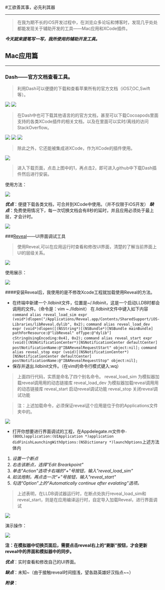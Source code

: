 #工欲善其事，必先利其器
***


>在我为期不长的iOS开发过程中，在浏览众多论坛和博客时，发现几乎处处都能发现关于辅助开发的工具——Mac应用和XCode插件。

***今天就来提笔写一写，我所使用的辅助开发工具。***

## Mac应用篇
***
### Dash——官方文档查看工具。
>利用Dash可以便捷的下载和查看苹果所有的官方文档（iOS7,OC,Swift等）。

<img src="/images/tools/1.png">

<img src="/images/tools/2.png">


>在Dash中也可下载其他语言的的官方文档，甚至可以下载Cocoapods里面支持的各类XCode插件的相关文档，以及在里面可以实时/离线的访问StackOverflow。



<img src="/images/tools/3.png">



<img src="/images/tools/4.png">


<img src="/images/tools/5.png">


>除此之外，它还能被集成进XCode，作为XCode的插件使用。


<img src="/images/tools/6.png">


>进入下载页面，点击上图中的1，再点击2，即可进入github中下载Dash插件然后进行安装。

使用方法：

<img src="/images/tools/7.gif">



***优点***：便捷下载各类文档，可合并到XCode中使用。（并不仅限于iOS开发）
***缺点***：免费使用情况下，每一次切换文档会有8秒的延时，并且应用必须处于最上层，才会计时。

<img src="/images/tools/8.png">


###[Reveal](revealapp.com/)——UI界面调试工具
>使用Reveal,可以在应用运行时查看和修改UI界面，清楚的了解当前界面上UI的层级关系。

<img src="/images/tools/reveal1.png">


使用展示：

<img src="/images/tools/reveal2.gif">


####安装Reveal后，我使用的是不修改Xcode工程就加载使用Reveal的方法。

- 在终端中新建一个.lldbinit文件，位置是~/.lldbinit，这是一个启动LLDB时都会调用的文件。（命令是：vim ~./lldbinit）
在.lldbinit文件中键入如下内容
`command alias reveal_load_sim expr (void*)dlopen("/Applications/Reveal.app/Contents/SharedSupport/iOS-Libraries/libReveal.dylib", 0x2);`
`command alias reveal_load_dev expr (void*)dlopen([(NSString*)[(NSBundle*)[NSBundle mainBundle] pathForResource:@"libReveal" ofType:@"dylib"] cStringUsingEncoding:0x4], 0x2);`
`command alias reveal_start expr (void)[(NSNotificationCenter*)[NSNotificationCenter defaultCenter] postNotificationName:@"IBARevealRequestStart" object:nil];`
`command alias reveal_stop expr (void)[(NSNotificationCenter*)[NSNotificationCenter defaultCenter] postNotificationName:@"IBARevealRequestStop" object:nil];`
- 保存并退出.lldbinit文件。（在vim的命令行模式键入:wq）

>上面四行代码，实质是命名了四个别名命令。
        reveal_load_sim 为模拟器加载reveal调用用的动态链接库
        reveal_load_dev 为模拟器加载reveal调用用的动态链接库
        reveal_start 启动reveal调试功能
        reveal_stop 关闭reveal调试功能


> 注：上述加载命令，必须保证reveal这个应用是位于你的Applications文件夹中的。
<img src="/images/tools/reveal3.png">


- 打开你想要进行界面调试的工程，在Appdelegate.m文件中`- (BOOL)application:(UIApplication *)application didFinishLaunchingWithOptions:(NSDictionary *)launchOptions`上述方法体内
 1. *设置一个断点*
 2. *右击该断点，选择"Edit Brearkpoint"*
 3. *单击"Action"选项卡右端的"+"号按钮，输入"reveal_load_sim"*
 4. *如法炮制，再点击一次“+”号按钮，输入"reveal_start"*
 5. *勾选“Option”上的“Automatically continue after evalating”选项。*

> 上述表明，在LLDB调试器运行时，在断点处执行reveal_load_sim和reveal_start，则是在应用编译运行时，自定导入加载Reveal，进行界面调试

<img src="/images/tools/reveal4.png">


演示操作：
        
<img src="/images/tools/reveal5.gif">


**注：在模拟器中切换页面后，需要点击reveal右上的“刷新”按钮，才会更新reveal中的界面和模拟器中的同步。**

***优点***：实时查看和修改自己的UI界面。

***缺点***：未知~（由于接触reveal时间擅浅，望各路英雄好汉指点~~）

***附录***：


